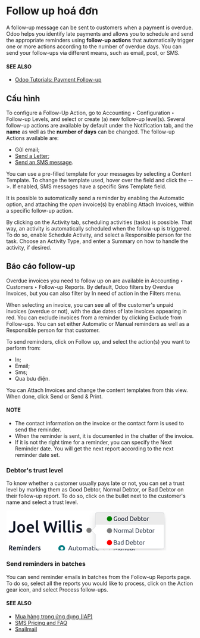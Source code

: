 # Follow up hoá đơn

A follow-up message can be sent to customers when a payment is overdue. Odoo helps you identify late
payments and allows you to schedule and send the appropriate reminders using **follow-up actions**
that automatically trigger one or more actions according to the number of overdue days. You can send
your follow-ups via different means, such as email, post, or SMS.

#### SEE ALSO
- [Odoo Tutorials: Payment Follow-up](https://www.odoo.com/slides/slide/payment-follow-up-1682)

## Cấu hình

To configure a Follow-Up Action, go to Accounting ‣ Configuration ‣
Follow-up Levels, and select or create (a) new follow-up level(s). Several follow-up actions are
available by default under the Notification tab, and the **name** as well as the
**number of days** can be changed. The follow-up Actions available are:

- Gửi email;
- [Send a Letter](../customer_invoices/snailmail.md#customer-invoices-snailmail);
- [Send an SMS message](../../../marketing/sms_marketing/pricing_and_faq.md#pricing-pricing-and-faq).

You can use a pre-filled template for your messages by selecting a Content Template. To
change the template used, hover over the field and click the -->. If enabled, SMS
messages have a specific Sms Template field.

It is possible to automatically send a reminder by enabling the Automatic option, and
attaching the *open* invoice(s) by enabling Attach Invoices, within a specific follow-up
action.

By clicking on the Activity tab, scheduling activities (tasks) is possible. That way,
an activity is automatically scheduled when the follow-up is triggered. To do so, enable
Schedule Activity, and select a Responsible person for the task. Choose an
Activity Type, and enter a Summary on how to handle the activity, if
desired.

## Báo cáo follow-up

Overdue invoices you need to follow up on are available in Accounting ‣ Customers
‣ Follow-up Reports. By default, Odoo filters by Overdue Invoices, but you can also
filter by In need of action in the Filters menu.

When selecting an invoice, you can see all of the customer's unpaid invoices (overdue or not), with
the due dates of late invoices appearing in red. You can exclude invoices from a reminder by
clicking Exclude from Follow-ups. You can set either Automatic or
Manual reminders as well as a Responsible person for that customer.

To send reminders, click on Follow up, and select the action(s) you want to perform
from:

- In;
- Email;
- Sms;
- Qua bưu điện.

You can Attach Invoices and change the content templates from this view. When done,
click Send or Send & Print.

#### NOTE
- The contact information on the invoice or the contact form is used to send the reminder.
- When the reminder is sent, it is documented in the chatter of the invoice.
- If it is not the right time for a reminder, you can specify the Next Reminder date.
  You will get the next report according to the next reminder date set.

### Debtor's trust level

To know whether a customer usually pays late or not, you can set a trust level by marking them as
Good Debtor, Normal Debtor, or Bad Debtor on their follow-up
report. To do so, click on the bullet next to the customer's name and select a trust level.

![Set debtor's trust level](../../../../_images/debtor-level.png)

### Send reminders in batches

You can send reminder emails in batches from the Follow-up Reports page. To do so,
select all the reports you would like to process, click on the Action gear icon, and
select Process follow-ups.

#### SEE ALSO
- [Mua hàng trong ứng dụng (IAP)](../../../essentials/in_app_purchase.md)
- [SMS Pricing and FAQ](../../../marketing/sms_marketing/pricing_and_faq.md)
- [Snailmail](../customer_invoices/snailmail.md)

